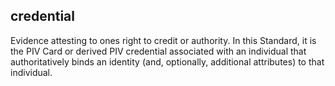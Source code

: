 ## credential

Evidence attesting to ones right to credit or authority. In this Standard, it is the PIV Card or derived PIV credential associated with an individual that authoritatively binds an identity (and, optionally, additional attributes) to that individual.

